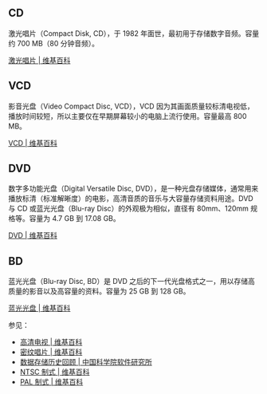 ## CD

激光唱片（Compact Disk, CD），于 1982 年面世，最初用于存储数字音频。容量约 700 MB（80 分钟音频）。

[激光唱片 | 维基百科](https://zh.m.wikipedia.org/wiki/%E9%9B%B7%E5%B0%84%E5%94%B1%E7%89%87)

## VCD

影音光盘（Video Compact Disc, VCD），VCD 因为其画面质量较标清电视低，播放时间较短，所以主要仅在早期屏幕较小的电脑上流行使用。容量最高 800 MB。

[VCD | 维基百科](https://zh.m.wikipedia.org/zh-cn/VCD)

## DVD

数字多功能光盘（Digital Versatile Disc, DVD），是一种光盘存储媒体，通常用来播放标清（标准解晰度）的电影，高清音质的音乐与大容量存储资料用途。DVD 与 CD 或蓝光光盘（Blu-ray Disc）的外观极为相似，直径有 80mm、120mm 规格等。容量为 4.7 GB 到 17.08 GB。

[DVD | 维基百科](https://zh.m.wikipedia.org/wiki/DVD)

## BD

蓝光光盘（Blu-ray Disc, BD）是 DVD 之后的下一代光盘格式之一，用以存储高质量的影音以及高容量的资料。容量为 25 GB 到 128 GB。

[蓝光光盘 | 维基百科](https://zh.m.wikipedia.org/wiki/%E8%97%8D%E5%85%89%E5%85%89%E7%A2%9F)

参见：

- [高清电视 | 维基百科](https://zh.m.wikipedia.org/w/index.php?title=%E9%AB%98%E6%B8%85%E7%94%B5%E8%A7%86&diffonly=true)
- [密纹唱片 | 维基百科](https://zh.m.wikipedia.org/wiki/%E5%AF%86%E7%B4%8B%E5%94%B1%E7%89%87)
- [数据存储历史回顾 | 中国科学院软件研究所](http://www.is.cas.cn/kxcb2016/kpwz_128238/201609/t20160923_4668201_2.html)
- [NTSC 制式 | 维基百科](https://zh.wikipedia.org/zh-cn/NTSC%E5%88%B6%E5%BC%8F)
- [PAL 制式 | 维基百科](https://zh.wikipedia.org/zh-cn/PAL%E5%88%B6%E5%BC%8F)
